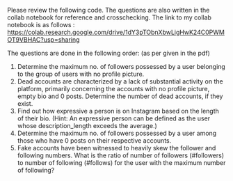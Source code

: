 Please review the following code. 
The questions are also written in the collab notebook for reference and crosschecking. 
The link to my collab notebook is as follows : 
https://colab.research.google.com/drive/1dY3pTObnXbwLigHwK24C0PWMOT9VBHAC?usp=sharing

The questions are done in the following order: (as per given in the pdf)
1. Determine the maximum no. of followers possessed by a user belonging to the group of users with no profile picture.
2. Dead accounts are characterized by a lack of substantial activity on the platform, primarily concerning the accounts with no profile picture, empty bio and 0 posts.
Determine the number of dead accounts, if they exist.
3. Find out how expressive a person is on Instagram based on the length of their bio.
(Hint: An expressive person can be defined as the user whose description_length exceeds the average.)
4. Determine the maximum no. of followers possessed by a user among those who have 0 posts on their respective accounts.
5. Fake accounts have been witnessed to heavily skew the follower and following numbers.
What is the ratio of number of followers (#followers) to number of following (#follows) for the user with the maximum number of following?

